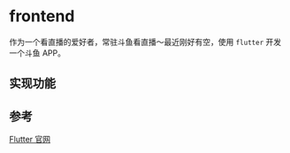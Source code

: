 # frontend

作为一个看直播的爱好者，常驻斗鱼看直播～最近刚好有空，使用 `flutter` 开发一个斗鱼 APP。

## 实现功能

## 参考

[Flutter 官网](https://flutterchina.club/get-started/test-drive/#terminal)
